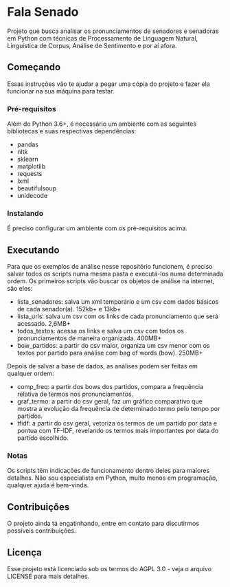 # Fala Senado

Projeto que busca analisar os pronunciamentos de senadores e senadoras em Python com técnicas de Processamento de Linguagem Natural, Linguística de Corpus, Análise de Sentimento e por aí afora.

## Começando

Essas instruções vão te ajudar a pegar uma cópia do projeto e fazer ela funcionar na sua máquina para testar.

### Pré-requisitos

Além do Python 3.6+, é necessário um ambiente com as seguintes bibliotecas e suas respectivas dependências:
 - pandas
 - nltk
 - sklearn
 - matplotlib
 - requests
 - lxml
 - beautifulsoup
 - unidecode
 
### Instalando

É preciso configurar um ambiente com os pré-requisitos acima.

## Executando

Para que os exemplos de análise nesse repositório funcionem, é preciso salvar todos os scripts numa mesma pasta e executá-los numa determinada ordem. 
Os primeiros scripts vão buscar os objetos de análise na internet, são eles:
 - lista_senadores: salva um xml temporário e um csv com dados básicos de cada senador(a). 152kb+ e 13kb+
 - lista_urls: salva um csv com os links de cada pronunciamento que será acessado. 2,6MB+
 - todos_textos: acessa os links e salva um csv com todos os pronunciamentos de maneira organizada. 400MB+
 - bow_partidos: a partir do csv maior, organiza um csv menor com os textos por partido para análise com bag of words (bow). 250MB+

Depois de salvar a base de dados, as análises podem ser feitas em qualquer ordem:
 - comp_freq: a partir dos bows dos partidos, compara a frequência relativa de termos nos pronunciamentos.
 - graf_termo: a partir do csv geral, faz um gráfico comparativo que mostra a evolução da frequência de determinado termo pelo tempo por partidos.
 - tfidf: a partir do csv geral, vetoriza os termos de um partido por data e pontua com TF-IDF, revelando os termos mais importantes por data do partido escolhido.
 
### Notas

Os scripts têm indicações de funcionamento dentro deles para maiores detalhes.
Não sou especialista em Python, muito menos em programação, qualquer ajuda é bem-vinda.

## Contribuições

O projeto ainda tá engatinhando, entre em contato para discutirmos possíveis contribuições.

## Licença

Esse projeto está licenciado sob os termos do AGPL 3.0 - veja o arquivo LICENSE para mais detalhes.

